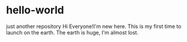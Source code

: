 # hello-world
just another repository
Hi Everyone!I'm new here.
This is my first time to launch on the earth. 
The earth is huge, I'm almost lost.
